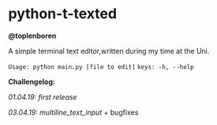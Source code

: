 # python-t-texted
**@toplenboren**

A simple terminal text editor,written during my time at the Uni. 

`Usage: python main.py [file to edit]`
`keys: -h, --help`

**Challengelog:**

*01.04.19:* _first release_

*03.04.19:* _multiline_text_input_ + bugfixes
